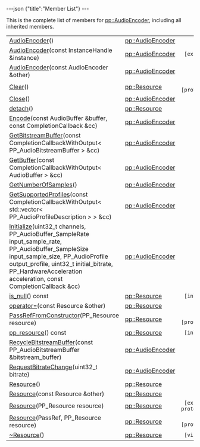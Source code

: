 ---json {"title":"Member List"} ---

This is the complete list of members for <a href="/docs/native-client/pepper_stable/cpp/classpp_1_1_audio_encoder/" class="el">pp::AudioEncoder</a>, including all inherited members.

<table><tbody><tr class="odd"><td><a href="/docs/native-client/pepper_stable/cpp/classpp_1_1_audio_encoder#afaf804d519fc0f2370c2d011b4e68378" class="el">AudioEncoder</a>()</td><td><a href="/docs/native-client/pepper_stable/cpp/classpp_1_1_audio_encoder/" class="el">pp::AudioEncoder</a></td><td></td></tr><tr class="even"><td><a href="/docs/native-client/pepper_stable/cpp/classpp_1_1_audio_encoder#a1b5126d5112082bfa782bf5423715030" class="el">AudioEncoder</a>(const InstanceHandle &amp;instance)</td><td><a href="/docs/native-client/pepper_stable/cpp/classpp_1_1_audio_encoder/" class="el">pp::AudioEncoder</a></td><td><code> [explicit]</code></td></tr><tr class="odd"><td><a href="/docs/native-client/pepper_stable/cpp/classpp_1_1_audio_encoder#ac4a116ff790ce5dc1cc4847118aabc9d" class="el">AudioEncoder</a>(const AudioEncoder &amp;other)</td><td><a href="/docs/native-client/pepper_stable/cpp/classpp_1_1_audio_encoder/" class="el">pp::AudioEncoder</a></td><td></td></tr><tr class="even"><td><a href="/docs/native-client/pepper_stable/cpp/classpp_1_1_resource#ad4016f37d3022863ca0188acb26ac9c4" class="el">Clear</a>()</td><td><a href="/docs/native-client/pepper_stable/cpp/classpp_1_1_resource/" class="el">pp::Resource</a></td><td><code> [protected]</code></td></tr><tr class="odd"><td><a href="/docs/native-client/pepper_stable/cpp/classpp_1_1_audio_encoder#a5f5f533624660ca8561fea403da85f5b" class="el">Close</a>()</td><td><a href="/docs/native-client/pepper_stable/cpp/classpp_1_1_audio_encoder/" class="el">pp::AudioEncoder</a></td><td></td></tr><tr class="even"><td><a href="/docs/native-client/pepper_stable/cpp/classpp_1_1_resource#a81b9246381bdddacca3ac25f6ded2bfd" class="el">detach</a>()</td><td><a href="/docs/native-client/pepper_stable/cpp/classpp_1_1_resource/" class="el">pp::Resource</a></td><td></td></tr><tr class="odd"><td><a href="/docs/native-client/pepper_stable/cpp/classpp_1_1_audio_encoder#a75278dc12dfcc3d000e47e17f014be19" class="el">Encode</a>(const AudioBuffer &amp;buffer, const CompletionCallback &amp;cc)</td><td><a href="/docs/native-client/pepper_stable/cpp/classpp_1_1_audio_encoder/" class="el">pp::AudioEncoder</a></td><td></td></tr><tr class="even"><td><a href="/docs/native-client/pepper_stable/cpp/classpp_1_1_audio_encoder#ad1a2c96562e2baa7a61d63fbb8a49999" class="el">GetBitstreamBuffer</a>(const CompletionCallbackWithOutput&lt; PP_AudioBitstreamBuffer &gt; &amp;cc)</td><td><a href="/docs/native-client/pepper_stable/cpp/classpp_1_1_audio_encoder/" class="el">pp::AudioEncoder</a></td><td></td></tr><tr class="odd"><td><a href="/docs/native-client/pepper_stable/cpp/classpp_1_1_audio_encoder#a113d4a018e987f2f5227c6e0dc8a7687" class="el">GetBuffer</a>(const CompletionCallbackWithOutput&lt; AudioBuffer &gt; &amp;cc)</td><td><a href="/docs/native-client/pepper_stable/cpp/classpp_1_1_audio_encoder/" class="el">pp::AudioEncoder</a></td><td></td></tr><tr class="even"><td><a href="/docs/native-client/pepper_stable/cpp/classpp_1_1_audio_encoder#a706b305dae8bc5f5e0bca4491c991d59" class="el">GetNumberOfSamples</a>()</td><td><a href="/docs/native-client/pepper_stable/cpp/classpp_1_1_audio_encoder/" class="el">pp::AudioEncoder</a></td><td></td></tr><tr class="odd"><td><a href="/docs/native-client/pepper_stable/cpp/classpp_1_1_audio_encoder#a34b94c7bb1f509f4b56bfe7349560669" class="el">GetSupportedProfiles</a>(const CompletionCallbackWithOutput&lt; std::vector&lt; PP_AudioProfileDescription &gt; &gt; &amp;cc)</td><td><a href="/docs/native-client/pepper_stable/cpp/classpp_1_1_audio_encoder/" class="el">pp::AudioEncoder</a></td><td></td></tr><tr class="even"><td><a href="/docs/native-client/pepper_stable/cpp/classpp_1_1_audio_encoder#a28aa43f8c92b387b81e7cf63219c2933" class="el">Initialize</a>(uint32_t channels, PP_AudioBuffer_SampleRate input_sample_rate, PP_AudioBuffer_SampleSize input_sample_size, PP_AudioProfile output_profile, uint32_t initial_bitrate, PP_HardwareAcceleration acceleration, const CompletionCallback &amp;cc)</td><td><a href="/docs/native-client/pepper_stable/cpp/classpp_1_1_audio_encoder/" class="el">pp::AudioEncoder</a></td><td></td></tr><tr class="odd"><td><a href="/docs/native-client/pepper_stable/cpp/classpp_1_1_resource#a859068e34cdc2dc0b78754c255323aa9" class="el">is_null</a>() const</td><td><a href="/docs/native-client/pepper_stable/cpp/classpp_1_1_resource/" class="el">pp::Resource</a></td><td><code> [inline]</code></td></tr><tr class="even"><td><a href="/docs/native-client/pepper_stable/cpp/classpp_1_1_resource#aaf808a98bdaa7998d82e19514aa87423" class="el">operator=</a>(const Resource &amp;other)</td><td><a href="/docs/native-client/pepper_stable/cpp/classpp_1_1_resource/" class="el">pp::Resource</a></td><td></td></tr><tr class="odd"><td><a href="/docs/native-client/pepper_stable/cpp/classpp_1_1_resource#a3eda014529127a818df8d5bb5ec2fdf0" class="el">PassRefFromConstructor</a>(PP_Resource resource)</td><td><a href="/docs/native-client/pepper_stable/cpp/classpp_1_1_resource/" class="el">pp::Resource</a></td><td><code> [protected]</code></td></tr><tr class="even"><td><a href="/docs/native-client/pepper_stable/cpp/classpp_1_1_resource#a46a6123de0b007ad3fcb6f666534ccb4" class="el">pp_resource</a>() const</td><td><a href="/docs/native-client/pepper_stable/cpp/classpp_1_1_resource/" class="el">pp::Resource</a></td><td><code> [inline]</code></td></tr><tr class="odd"><td><a href="/docs/native-client/pepper_stable/cpp/classpp_1_1_audio_encoder#a9c5b90b6dbfd81154b28f402197184bc" class="el">RecycleBitstreamBuffer</a>(const PP_AudioBitstreamBuffer &amp;bitstream_buffer)</td><td><a href="/docs/native-client/pepper_stable/cpp/classpp_1_1_audio_encoder/" class="el">pp::AudioEncoder</a></td><td></td></tr><tr class="even"><td><a href="/docs/native-client/pepper_stable/cpp/classpp_1_1_audio_encoder#aa64ea3b0313335817833a72ceed96114" class="el">RequestBitrateChange</a>(uint32_t bitrate)</td><td><a href="/docs/native-client/pepper_stable/cpp/classpp_1_1_audio_encoder/" class="el">pp::AudioEncoder</a></td><td></td></tr><tr class="odd"><td><a href="/docs/native-client/pepper_stable/cpp/classpp_1_1_resource#a56679e93a58101c8dce5dc510811a094" class="el">Resource</a>()</td><td><a href="/docs/native-client/pepper_stable/cpp/classpp_1_1_resource/" class="el">pp::Resource</a></td><td></td></tr><tr class="even"><td><a href="/docs/native-client/pepper_stable/cpp/classpp_1_1_resource#ab0f664099ca06367180f220ea7e0b831" class="el">Resource</a>(const Resource &amp;other)</td><td><a href="/docs/native-client/pepper_stable/cpp/classpp_1_1_resource/" class="el">pp::Resource</a></td><td></td></tr><tr class="odd"><td><a href="/docs/native-client/pepper_stable/cpp/classpp_1_1_resource#a555de93fdf4793f7db1183bf71d20580" class="el">Resource</a>(PP_Resource resource)</td><td><a href="/docs/native-client/pepper_stable/cpp/classpp_1_1_resource/" class="el">pp::Resource</a></td><td><code> [explicit, protected]</code></td></tr><tr class="even"><td><a href="/docs/native-client/pepper_stable/cpp/classpp_1_1_resource#a907d3d6b7e292587c8cb9ff30d0a418d" class="el">Resource</a>(PassRef, PP_Resource resource)</td><td><a href="/docs/native-client/pepper_stable/cpp/classpp_1_1_resource/" class="el">pp::Resource</a></td><td><code> [protected]</code></td></tr><tr class="odd"><td><a href="/docs/native-client/pepper_stable/cpp/classpp_1_1_resource#a081165265e2bd8217eaa2be2aeeb3aa3" class="el">~Resource</a>()</td><td><a href="/docs/native-client/pepper_stable/cpp/classpp_1_1_resource/" class="el">pp::Resource</a></td><td><code> [virtual]</code></td></tr></tbody></table>

